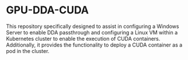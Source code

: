 # GPU-DDA-CUDA
This repository specifically designed to assist in configuring a Windows Server to enable DDA passthrough and configuring a Linux VM within a Kubernetes cluster to enable the execution of CUDA containers. Additionally, it provides the functionality to deploy a CUDA container as a pod in the cluster.
